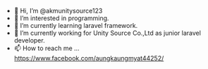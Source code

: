 - 👋 Hi, I’m @akmunitysource123
- 👀 I’m interested in programming.
- 🌱 I’m currently learning laravel framework.
- 💞️ I’m currently working for Unity Source Co.,Ltd as junior laravel developer.
- 📫 How to reach me ... https://www.facebook.com/aungkaungmyat44252/

<!---
akmunitysource123/akmunitysource123 is a ✨ special ✨ repository because its `README.md` (this file) appears on your GitHub profile.
You can click the Preview link to take a look at your changes.
--->
